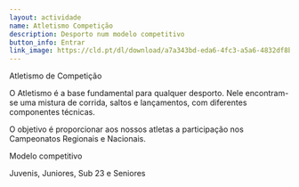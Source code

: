 ```yaml
---
layout: actividade
name: Atletismo Competição
description: Desporto num modelo competitivo 
button_info: Entrar
link_image: https://cld.pt/dl/download/a7a343bd-eda6-4fc3-a5a6-4832df8b1400/atletismo_competicao_v2.jpg?download=true
---
```



Atletismo de Competição

O Atletismo é a base fundamental para qualquer desporto. Nele encontram-se uma mistura de corrida, saltos e lançamentos, com diferentes componentes técnicas. 

O objetivo é proporcionar aos nossos atletas a participação nos Campeonatos Regionais e Nacionais.

Modelo competitivo

Juvenis, Juniores, Sub 23 e Seniores
